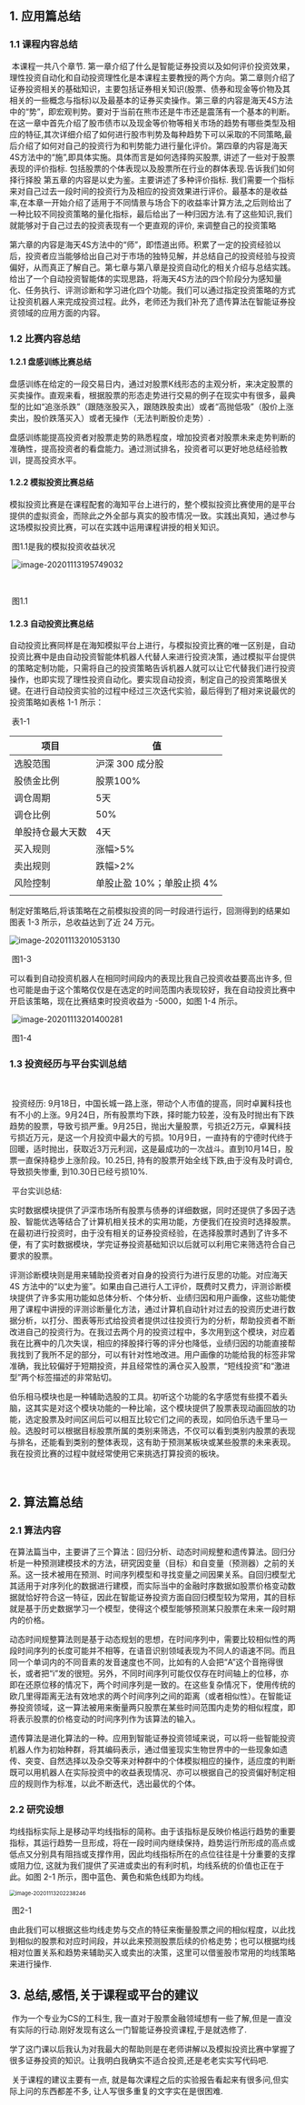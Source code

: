 ## 1. 应用篇总结



### 1.1 课程内容总结

​		本课程一共八个章节.
​		第一章介绍了什么是智能证券投资以及如何评价投资效果，理性投资自动化和自动投资理性化是本课程主要教授的两个方向。
​		第二章则介绍了证券投资相关的基础知识，主要包括证券相关知识(股票、债券和现金等价物及其相关的一些概念与指标)以及最基本的证券买卖操作。
​		第三章的内容是海天4S方法中的“势”，即宏观判势。要对于当前在熊市还是牛市还是震荡有一个基本的判断。在这一章中首先介绍了股市债市以及现金等价物等相关市场的趋势有哪些类型及相应的特征,其次详细介绍了如何进行股市判势及每种趋势下可以采取的不同策略,最后介绍了如何对自己的投资行为和判势能力进行量化评价。
​		第四章的内容是海天4S方法中的“施”,即具体实施。具体而言是如何选择购买股票, 讲述了一些对于股票表现的评价指标. 包括股票的个体表现以及股票所在行业的群体表现.告诉我们如何择行择股
​		第五章的内容是以史为鉴。主要讲述了多种评价指标. 我们需要一个指标来对自己过去一段时间的投资行为及相应的投资效果进行评价。最基本的是收益率,在本章一开始介绍了适用于不同情景与场合下的收益率计算方法,之后则给出了一种比较不同投资策略的量化指标，最后给出了一种归因方法.有了这些知识,我们就能够对于自己过去的投资表现有一个更直观的评价, 来调整自己的投资策略

​		第六章的内容是海天4S方法中的“师”，即悟道出师。积累了一定的投资经验以后，投资者应当能够给出自己对于市场的独特见解，并总结自己的投资经验与投资偏好，从而真正了解自己。
​		第七章与第八章是投资自动化的相关介绍与总结实践。给出了一个自动投资智能体的实现思路，将海天4S方法的四个阶段分为感知量化、任务执行、评测诊断和学习进化四个功能。我们可以通过指定投资策略的方式让投资机器人来完成投资过程。此外，老师还为我们补充了遗传算法在智能证券投资领域的应用方面的内容。

### 1.2 比赛内容总结

#### 1.2.1 盘感训练比赛总结

​		盘感训练在给定的一段交易日内，通过对股票K线形态的主观分析，来决定股票的买卖操作。直观来看，根据股票的形态走势进行交易的例子在现实中有很多，最典型的比如“追涨杀跌”（跟随涨股买入，跟随跌股卖出）或者“高抛低吸”（股价上涨卖出，股价跌落买入）或者无操作（无法判断股价走势）.

​		盘感训练能提高投资者对股票走势的熟悉程度，增加投资者对股票未来走势判断的准确性，提高投资者的看盘能力。通过测试排名，投资者可以更好地总结经验教训，提高投资水平。

#### 1.2.2 模拟投资比赛总结

​		模拟投资比赛是在课程配套的海知平台上进行的，整个模拟投资比赛使用的是平台提供的虚拟资金，而除此之外全部与真实的股市情况一致。实践出真知，通过参与这场模拟投资比赛，可以在实践中运用课程讲授的相关知识。

​		图1.1是我的模拟投资收益状况

​		![image-20201113195749032](C:\Users\DASD\AppData\Roaming\Typora\typora-user-images\image-20201113195749032.png)

​															

​																			 图1.1

#### 1.2.3 自动投资比赛总结

​		自动投资比赛同样是在海知模拟平台上进行，与模拟投资比赛的唯一区别是，自动投资比赛中是由自动投资智能体机器人代替人来进行投资决策，通过模拟平台提供的策略定制功能，只需将自己的投资策略告诉机器人就可以让它代替我们进行投资操作，也即实现了理性投资自动化。要实现自动投资，制定自己的投资策略很关键。在进行自动投资实验的过程中经过三次迭代实验，最后得到了相对来说最优的投资策略如表格 1-1 所示：

​																         表1-1

| 项目             | 值                        |
| ---------------- | ------------------------- |
| 选股范围         | 沪深 300 成分股           |
| 股债金比例       | 股票100%                  |
| 调仓周期         | 5天                       |
| 调仓比例         | 50%                       |
| 单股持仓最大天数 | 4天                       |
| 买入规则         | 涨幅>5%                   |
| 卖出规则         | 跌幅>2%                   |
| 风险控制         | 单股止盈 10%；单股止损 4% |
|                  |                           |

​	制定好策略后,将该策略在之前模拟投资的同一时段进行运行，回测得到的结果如图表 1-3 所示，总收益达到了近 24 万元。



![image-20201113201053130](C:\Users\DASD\AppData\Roaming\Typora\typora-user-images\image-20201113201053130.png)

​																  		图1-3



可以看到自动投资机器人在相同时间段内的表现比我自己投资收益要高出许多, 但也可能是由于这个策略仅仅是在选定的时间范围内表现较好，我在自动投资比赛中开启该策略，现在比赛结束时投资收益为 -5000，如图 1-4 所示。

​	![image-20201113201400281](C:\Users\DASD\AppData\Roaming\Typora\typora-user-images\image-20201113201400281.png)

​																		图1-4

### 1.3 投资经历与平台实训总结

​		

​		投资经历: 9月18日，中国长城一路上涨，带动个人市值的提高，同时卓翼科技也有不小的上涨。9月24日，所有股票均下跌，择时能力较差，没有及时抛出有下跌趋势的股票，导致亏损严重。9月25日，抛出大量股票，亏损近2万元，卓翼科技亏损近万元，是这一个月投资中最大的亏损。10月9日，一直持有的宁德时代终于回暖，适时抛出，获取近3万元利润，这是最成功的一次战斗。直到10月14日，股票一直保持稳步上涨阶段。10.25日, 持有的股票开始全线下跌,由于没有及时调仓,导致损失惨重, 到10.30日已经亏损10%.

​		平台实训总结:

​		实时数据模块提供了沪深市场所有股票与债券的详细数据，同时还提供了多因子选股、智能优选等结合了计算机相关技术的实用功能，方便我们在投资时选择股票。在最初进行投资时，由于没有相关的证券投资经验，在选择股票时遇到了许多不便，有了实时数据模块，学完证券投资基础知识以后就可以利用它来筛选符合自己要求的股票。

​		评测诊断模块则是用来辅助投资者对自身的投资行为进行反思的功能。对应海天 4S 方法中的“以史为鉴”。如果由自己进行人工评价，既费时又费力，评测诊断模块提供了许多实用功能如总体分析、个体分析、业绩归因和用户画像，这些功能使用了课程中讲授的评测诊断量化方法，通过计算机自动针对过去的投资历史进行数据分析，以打分、图表等形式给投资者提供过往投资行为的分析，帮助投资者不断改进自己的投资行为。在我过去两个月的投资过程中，多次用到这个模块，对应着我在比赛中的几次失误，相应的择股择行等的评分也降低，业绩归因的功能直接帮我找到了我所不足的部分，可以有针对性地改进。用户画像的功能给我的标签非常准确，我比较偏好于短期投资，并且经常性的满仓买入股票，“短线投资”和“激进型”两个标签描述的非常贴切。

​		伯乐相马模块也是一种辅助选股的工具。初听这个功能的名字感觉有些摸不着头脑，这其实是对这个模块功能的一种比喻，这个模块提供了股票表现动画回放的功能，选定股票及时间区间后可以相互比较它们之间的表现，如同伯乐选千里马一般。选股时可以根据目标股票所属的类别来筛选，不仅可以看到类别内股票的表现与排名，还能看到类别的整体表现，这有助于预测某板块或某些股票的未来表现。我在投资比赛的过程中就经常使用它来挑选打算投资的板块。

​	

## 2. 算法篇总结

### 2.1 算法内容

​		在算法篇当中，主要讲了三个算法：回归分析、动态时间规整和遗传算法。回归分析是一种预测建模技术的方法，研究因变量（目标）和自变量（预测器）之前的关系。这一技术被用在预测、时间序列模型和寻找变量之间因果关系。自回归模型尤其适用于对序列化的数据进行建模，而实际当中的金融时序数据如股票价格变动数据就恰好符合这一特征，因此在智能证券投资方面自回归模型较为常用，其的目标就是基于历史数据学习一个模型，使得这个模型能够预测某只股票在未来一段时期内的价格。

​		动态时间规整算法则是基于动态规划的思想，在时间序列中，需要比较相似性的两段时间序列的长度可能并不相等，在语音识别领域表现为不同人的语速不同。而且同一个单词内的不同音素的发音速度也不同，比如有的人会把“A”这个音拖得很长，或者把“i”发的很短。另外，不同时间序列可能仅仅存在时间轴上的位移，亦即在还原位移的情况下，两个时间序列是一致的。在这些复杂情况下，使用传统的欧几里得距离无法有效地求的两个时间序列之间的距离（或者相似性）。在智能证券投资领域，这一算法被用来衡量两只股票在某些时间范围内走势的相似程度，即将表示股票的价格变动的时间序列作为该算法的输入。

​		遗传算法是进化算法的一种。应用到智能证券投资领域来说，可以将一些智能投资机器人作为初始种群，将其编码表示，通过借鉴现实生物世界中的一些现象如遗传、突变、自然选择以及杂交等来对种群中的个体模拟相应的操作，适应度的判断既可以用机器人在实际投资中的收益表现情况、亦可以根据自己的投资偏好制定相应的规则作为标准，以此不断迭代，选出最优的个体。

### 2.2 研究设想

​		均线指标实际上是移动平均线指标的简称。由于该指标是反映价格运行趋势的重要指标，其运行趋势一旦形成，将在一段时间内继续保持，趋势运行所形成的高点或低点又分别具有阻挡或支撑作用，因此均线指标所在的点位往往是十分重要的支撑或阻力位, 这就为我们提供了买进或卖出的有利时机，均线系统的价值也正在于此。如图 2-1 所示，图中蓝色、黄色和紫色线即为均线。 

<img src="C:\Users\DASD\AppData\Roaming\Typora\typora-user-images\image-20201113202238246.png" alt="image-20201113202238246" style="zoom:67%;" />

​																						图2-1

​	由此我们可以根据这些均线走势与交点的特征来衡量股票之间的相似程度，以此找到相似的股票和对应时间段，并以此来预测股票后续的价格走势；也可以根据均线相对位置关系和趋势来辅助买入或卖出的决策，这里可以借鉴股市常用的均线策略来进行操作.

## 3. 总结,感悟,关于课程或平台的建议

​		作为一个专业为CS的工科生, 我一直对于股票金融领域想有一些了解,但是一直没有实际的行动.刚好发现有这么一门智能证券投资课程,于是就选修了.

​		学了这门课以后我认为对我最大的帮助则是在老师讲解以及模拟投资比赛中掌握了很多证券投资的知识。让我明白我确实不适合投资,还是老老实实写代码吧.

​		关于课程的建议主要有一点, 就是每次课程之后的实验报告看起来有很多问,但实际上问的东西都差不多, 让人写很多重复的文字实在是很困难.

​			